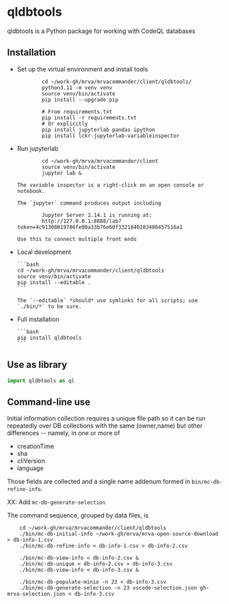 # qldbtools

qldbtools is a Python package for working with CodeQL databases

## Installation

-   Set up the virtual environment and install tools

                cd ~/work-gh/mrva/mrvacommander/client/qldbtools/
                python3.11 -m venv venv
                source venv/bin/activate
                pip install --upgrade pip

                # From requirements.txt
                pip install -r requirements.txt
                # Or explicitly
                pip install jupyterlab pandas ipython
                pip install lckr-jupyterlab-variableinspector

-   Run jupyterlab

                cd ~/work-gh/mrva/mrvacommander/client
                source venv/bin/activate
                jupyter lab &
               
        The variable inspector is a right-click on an open console or notebook.
       
        The `jupyter` command produces output including
       
                Jupyter Server 2.14.1 is running at:
                http://127.0.0.1:8888/lab?token=4c91308819786fe00a33b76e60f3321840283486457516a1

        Use this to connect multiple front ends

-   Local development

        ```bash
        cd ~/work-gh/mrva/mrvacommander/client/qldbtools
        source venv/bin/activate
        pip install --editable .
        ```

        The `--editable` *should* use symlinks for all scripts; use `./bin/*` to be sure.


-   Full installation

        ```bash
        pip install qldbtools
        ```


## Use as library

```python
import qldbtools as ql
```

## Command-line use

   Initial information collection requires a unique file path so it can be run
   repeatedly over DB collections with the same (owner,name) but other differences
   -- namely, in one or more of

   - creationTime
   - sha
   - cliVersion
   - language

   Those fields are collected and a single name addenum formed in
   `bin/mc-db-refine-info`. 

   XX: Add `mc-db-generate-selection`

   The command sequence, grouped by data files, is

        cd ~/work-gh/mrva/mrvacommander/client/qldbtools
        ./bin/mc-db-initial-info ~/work-gh/mrva/mrva-open-source-download > db-info-1.csv
        ./bin/mc-db-refine-info < db-info-1.csv > db-info-2.csv
       
        ./bin/mc-db-view-info < db-info-2.csv &
        ./bin/mc-db-unique < db-info-2.csv > db-info-3.csv
        ./bin/mc-db-view-info < db-info-3.csv &

        ./bin/mc-db-populate-minio -n 23 < db-info-3.csv
        ./bin/mc-db-generate-selection -n 23 vscode-selection.json gh-mrva-selection.json < db-info-3.csv 
       
       
               
